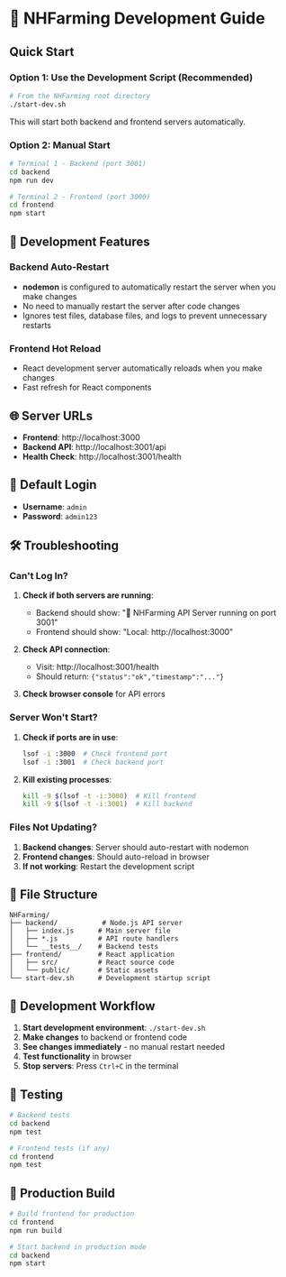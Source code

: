# 🚜 NHFarming Development Guide

## Quick Start

### Option 1: Use the Development Script (Recommended)
```bash
# From the NHFarming root directory
./start-dev.sh
```

This will start both backend and frontend servers automatically.

### Option 2: Manual Start
```bash
# Terminal 1 - Backend (port 3001)
cd backend
npm run dev

# Terminal 2 - Frontend (port 3000)
cd frontend
npm start
```

## 🔧 Development Features

### Backend Auto-Restart
- **nodemon** is configured to automatically restart the server when you make changes
- No need to manually restart the server after code changes
- Ignores test files, database files, and logs to prevent unnecessary restarts

### Frontend Hot Reload
- React development server automatically reloads when you make changes
- Fast refresh for React components

## 🌐 Server URLs

- **Frontend**: http://localhost:3000
- **Backend API**: http://localhost:3001/api
- **Health Check**: http://localhost:3001/health

## 🔑 Default Login

- **Username**: `admin`
- **Password**: `admin123`

## 🛠️ Troubleshooting

### Can't Log In?
1. **Check if both servers are running**:
   - Backend should show: "🚜 NHFarming API Server running on port 3001"
   - Frontend should show: "Local: http://localhost:3000"

2. **Check API connection**:
   - Visit: http://localhost:3001/health
   - Should return: `{"status":"ok","timestamp":"..."}`

3. **Check browser console** for API errors

### Server Won't Start?
1. **Check if ports are in use**:
   ```bash
   lsof -i :3000  # Check frontend port
   lsof -i :3001  # Check backend port
   ```

2. **Kill existing processes**:
   ```bash
   kill -9 $(lsof -t -i:3000)  # Kill frontend
   kill -9 $(lsof -t -i:3001)  # Kill backend
   ```

### Files Not Updating?
1. **Backend changes**: Server should auto-restart with nodemon
2. **Frontend changes**: Should auto-reload in browser
3. **If not working**: Restart the development script

## 📁 File Structure

```
NHFarming/
├── backend/           # Node.js API server
│   ├── index.js      # Main server file
│   ├── *.js          # API route handlers
│   └── __tests__/    # Backend tests
├── frontend/         # React application
│   ├── src/          # React source code
│   └── public/       # Static assets
└── start-dev.sh      # Development startup script
```

## 🔄 Development Workflow

1. **Start development environment**: `./start-dev.sh`
2. **Make changes** to backend or frontend code
3. **See changes immediately** - no manual restart needed
4. **Test functionality** in browser
5. **Stop servers**: Press `Ctrl+C` in the terminal

## 🧪 Testing

```bash
# Backend tests
cd backend
npm test

# Frontend tests (if any)
cd frontend
npm test
```

## 🚀 Production Build

```bash
# Build frontend for production
cd frontend
npm run build

# Start backend in production mode
cd backend
npm start
``` 